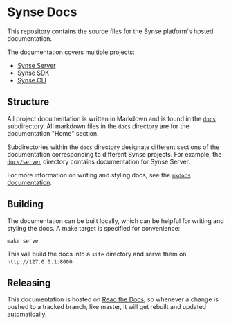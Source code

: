 # Synse Docs

This repository contains the source files for the Synse platform's hosted documentation.

The documentation covers multiple projects:

- [Synse Server](https://github.com/vapor-ware/synse-server)
- [Synse SDK](https://github.com/vapor-ware/synse-sdk)
- [Synse CLI](https://github.com/vapor-ware/synse-cli)

## Structure

All project documentation is written in Markdown and is found in the [`docs`](docs)
subdirectory. All markdown files in the `docs` directory are for the documentation
"Home" section.

Subdirectories within the `docs` directory designate different sections of the documentation
corresponding to different Synse projects. For example, the [`docs/server`](docs/server)
directory contains documentation for Synse Server.

For more information on writing and styling docs, see the [`mkdocs` documentation](https://www.mkdocs.org/).

## Building

The documentation can be built locally, which can be helpful for writing and styling the docs.
A make target is specified for convenience:

```
make serve
```

This will build the docs into a `site` directory and serve them on `http://127.0.0.1:8000`.

## Releasing

This documentation is hosted on [Read the Docs](https://readthedocs.org/), so whenever a change is
pushed to a tracked branch, like master, it will get rebuilt and updated automatically.
